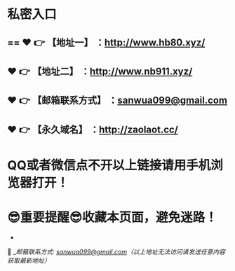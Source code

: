 # 私密入口
==
:heart: :point_right: 【地址一】 ：http://www.hb80.xyz/
------
:heart: :point_right: 【地址二】 ：http://www.nb911.xyz/
------
:heart: :point_right: 【邮箱联系方式】 ：sanwua099@gmail.com
------
:heart: :point_right: 【永久域名】 ：http://zaolaot.cc/
------
# QQ或者微信点不开以上链接请用手机浏览器打开！
:sunglasses:重要提醒:sunglasses:收藏本页面，避免迷路！
==
-
:e-mail: __邮箱联系方式: sanwua099@gmail.com（以上地址无法访问请发送任意内容获取最新地址）_
